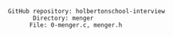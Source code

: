                         GitHub repository: holbertonschool-interview
                               Directory: menger
                              File: 0-menger.c, menger.h
